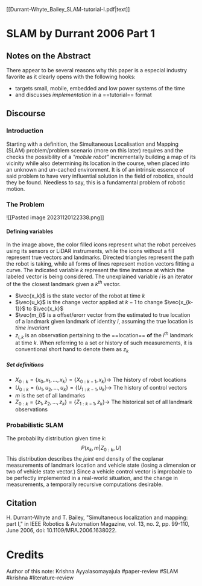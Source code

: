 [[Durrant-Whyte_Bailey_SLAM-tutorial-I.pdf|text]]
# SLAM by Durrant 2006 Part 1
## Notes on the Abstract
There appear to be several reasons why this paper is a especial industry favorite as it clearly opens with the following hooks:
- targets small, mobile, embedded and low power systems of the time
- and discusses *implementation* in a ==tutorial== format

## Discourse
### Introduction
Starting with a definition, the Simultaneous Localisation and Mapping (SLAM) problem/problem scenario (more on this later) requires and the checks the possibility of a *"mobile robot"* incrementally building a map of its vicinity while also determining its location in the course, when placed into an unknown and un-cached environment. It is of an intrinsic essence of said problem to have very influential solution in the field of robotics, should they be found. Needless to say, this is a fundamental problem of robotic motion.

### The Problem
![[Pasted image 20231120122338.png]]
#### Defining variables
In the image above, the color filled icons represent what the robot perceives using its sensors or LiDAR instruments, while the icons without a fill represent true vectors and landmarks. Directed triangles represent the path the robot is taking, while all forms of lines represent motion vectors fitting a curve. The indicated variable $k$ represent the time instance at which the labeled vector is being considered. The unexplained variable $i$ is an iterator of the the closest landmark given a $k^{th}$ vector.

- $\vec{x_k}$ is the state vector of the robot at time $k$
- $\vec{u_k}$ is the change vector applied at $k-1$ to change $\vec{x_{k-1}}$ to $\vec{x_k}$
- $\vec{m_i}$ is a offset/erorr vector from the estimated to true location of a landmark given landmark of identity $i$, assuming the true location is *time invariant*
- $z_{i,k}$ is an observation pertaining to the ==location== **of** the $i^{th}$ landmark at time $k$. When referring to a set or history of such measurements, it is conventional short hand to denote them as $z_k$
##### Set definitions
- $X_{0:k} = {\lbrace x_0,x_1,...,x_k \rbrace}= {\lbrace X_{0:k-1},x_k \rbrace} \rightarrow$  The history of robot locations
- $U_{0:k} = {\lbrace u_1,u_2,...,u_k \rbrace}= {\lbrace U_{1:k-1},u_k \rbrace} \rightarrow$  The history of control vectors
- $m$ is the set of all landmarks
- $Z_{0:k} = {\lbrace z_1,z_2,...,z_k \rbrace}= {\lbrace Z_{1:k-1},z_k \rbrace} \rightarrow$  The historical set of all landmark observations

### Probabilistic SLAM
The probability distribution given time $k$:
$$P(x_{k},m \vert Z_{0:k},U)$$
This distribution describes the *joint* end density of the coplanar  measurements of landmark location and vehicle state (losing a dimension or two of vehicle state vector.) Since a vehicle control vector is improbable to be perfectly implemented in a real-world situation, and the change in measurements, a temporally recursive computations desirable. 

## Citation
H. Durrant-Whyte and T. Bailey, "Simultaneous localization and mapping: part I," in IEEE Robotics & Automation Magazine, vol. 13, no. 2, pp. 99-110, June 2006, doi: 10.1109/MRA.2006.1638022.

# Credits
Author of this note: Krishna Ayyalasomayajula
#paper-review #SLAM #krishna #literature-review